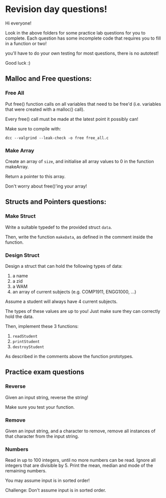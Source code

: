 # Revision day questions!

Hi everyone!

Look in the above folders for some practice lab questions for you to complete. Each question has some incomplete code that requires you to fill in a function or two!

you'll have to do your own testing for most questions, there is no autotest!

Good luck :)

## Malloc and Free questions:

### Free All

Put free() function calls on all variables that need to be free'd (i.e. variables that were created with a malloc() call).

Every free() call must be made at the latest point it possibly can!

Make sure to compile with:

`dcc --valgrind --leak-check -o free free_all.c`

### Make Array

Create an array of `size`, and initialise all array values to 0 in the function makeArray.

Return a pointer to this array.

Don't worry about free()'ing your array!

## Structs and Pointers questions:

### Make Struct 

Write a suitable typedef to the provided struct `data`.

Then, write the function `makeData`, as defined in the comment inside the function.

### Design Struct

Design a struct that can hold the following types of data:

1. a name
2. a zid
3. a WAM
4. an array of current subjects (e.g. COMP1911, ENGG1000, ...)

Assume a student will always have 4 current subjects.

The types of these values are up to you! Just make sure they can correctly hold the data.

Then, implement these 3 functions:
1. `readStudent`
2. `printStudent`
3. `destroyStudent`

As described in the comments above the function prototypes.

## Practice exam questions

### Reverse

Given an input string, reverse the string!

Make sure you test your function.

### Remove

Given an input string, and a character to remove, remove all instances of that character from the input string.

### Numbers

Read in up to 100 integers, until no more numbers can be read. Ignore all integers that are divisible by 5. Print the mean, median and mode of the remaining numbers.

You may assume input is in sorted order!

Challenge: Don't assume input is in sorted order.
